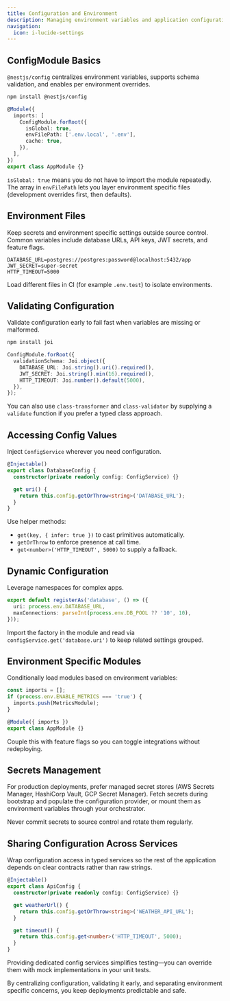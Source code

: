 ```yaml
---
title: Configuration and Environment
description: Managing environment variables and application configuration in NestJS.
navigation:
  icon: i-lucide-settings
---
```


## ConfigModule Basics

`@nestjs/config` centralizes environment variables, supports schema validation, and enables per environment overrides.

```bash
npm install @nestjs/config
```

```ts
@Module({
  imports: [
    ConfigModule.forRoot({
      isGlobal: true,
      envFilePath: ['.env.local', '.env'],
      cache: true,
    }),
  ],
})
export class AppModule {}
```

`isGlobal: true` means you do not have to import the module repeatedly. The array in `envFilePath` lets you layer environment specific files (development overrides first, then defaults).

## Environment Files

Keep secrets and environment specific settings outside source control. Common variables include database URLs, API keys, JWT secrets, and feature flags.

```
DATABASE_URL=postgres://postgres:password@localhost:5432/app
JWT_SECRET=super-secret
HTTP_TIMEOUT=5000
```

Load different files in CI (for example `.env.test`) to isolate environments.

## Validating Configuration

Validate configuration early to fail fast when variables are missing or malformed.

```bash
npm install joi
```

```ts
ConfigModule.forRoot({
  validationSchema: Joi.object({
    DATABASE_URL: Joi.string().uri().required(),
    JWT_SECRET: Joi.string().min(16).required(),
    HTTP_TIMEOUT: Joi.number().default(5000),
  }),
});
```

You can also use `class-transformer` and `class-validator` by supplying a `validate` function if you prefer a typed class approach.

## Accessing Config Values

Inject `ConfigService` wherever you need configuration.

```ts
@Injectable()
export class DatabaseConfig {
  constructor(private readonly config: ConfigService) {}

  get uri() {
    return this.config.getOrThrow<string>('DATABASE_URL');
  }
}
```

Use helper methods:

- `get(key, { infer: true })` to cast primitives automatically.
- `getOrThrow` to enforce presence at call time.
- `get<number>('HTTP_TIMEOUT', 5000)` to supply a fallback.

## Dynamic Configuration

Leverage namespaces for complex apps.

```ts
export default registerAs('database', () => ({
  uri: process.env.DATABASE_URL,
  maxConnections: parseInt(process.env.DB_POOL ?? '10', 10),
}));
```

Import the factory in the module and read via `configService.get('database.uri')` to keep related settings grouped.

## Environment Specific Modules

Conditionally load modules based on environment variables:

```ts
const imports = [];
if (process.env.ENABLE_METRICS === 'true') {
  imports.push(MetricsModule);
}

@Module({ imports })
export class AppModule {}
```

Couple this with feature flags so you can toggle integrations without redeploying.

## Secrets Management

For production deployments, prefer managed secret stores (AWS Secrets Manager, HashiCorp Vault, GCP Secret Manager). Fetch secrets during bootstrap and populate the configuration provider, or mount them as environment variables through your orchestrator.

Never commit secrets to source control and rotate them regularly.

## Sharing Configuration Across Services

Wrap configuration access in typed services so the rest of the application depends on clear contracts rather than raw strings.

```ts
@Injectable()
export class ApiConfig {
  constructor(private readonly config: ConfigService) {}

  get weatherUrl() {
    return this.config.getOrThrow<string>('WEATHER_API_URL');
  }

  get timeout() {
    return this.config.get<number>('HTTP_TIMEOUT', 5000);
  }
}
```

Providing dedicated config services simplifies testing—you can override them with mock implementations in your unit tests.

By centralizing configuration, validating it early, and separating environment specific concerns, you keep deployments predictable and safe.

